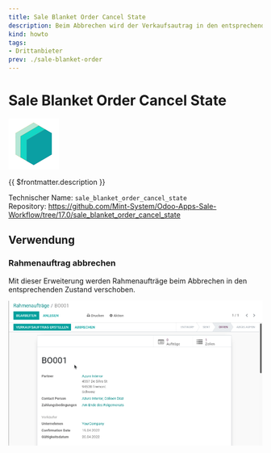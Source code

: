 ```yaml
---
title: Sale Blanket Order Cancel State
description: Beim Abbrechen wird der Verkaufsautrag in den entsprechendne Status versetzt.
kind: howto
tags:
- Drittanbieter
prev: ./sale-blanket-order
---
```

# Sale Blanket Order Cancel State
![icon_oms_box](attachments/icons_odoo_mint_system.png)

{{ $frontmatter.description }}

Technischer Name: `sale_blanket_order_cancel_state`\
Repository: <https://github.com/Mint-System/Odoo-Apps-Sale-Workflow/tree/17.0/sale_blanket_order_cancel_state>

## Verwendung

### Rahmenauftrag abbrechen

Mit dieser Erweiterung werden Rahmenaufträge beim Abbrechen in den entsprechenden Zustand verschoben.

![Sale Blanket Order Cancel State](attachments/Sale%20Blanket%20Order%20Cancel%20State.gif)